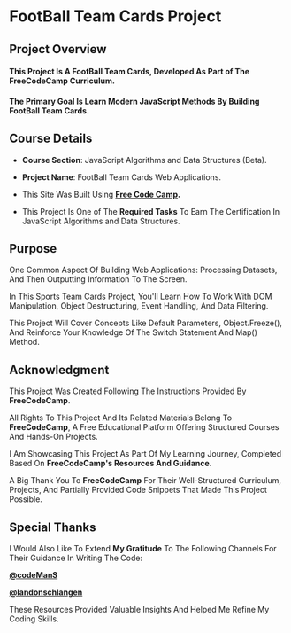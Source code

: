 # **FootBall Team Cards Project**

## **Project Overview**


#### This Project Is A **FootBall Team Cards**, Developed As Part of The FreeCodeCamp Curriculum. 

#### The Primary Goal Is Learn Modern JavaScript Methods By Building FootBall Team Cards.


## **Course Details**


+ **Course Section**: JavaScript Algorithms and Data Structures (Beta).
  
+ **Project Name**: FootBall Team Cards Web Applications.
  
+ This Site Was Built Using **[Free Code Camp](https://www.freecodecamp.org/).**
  
+ This Project Is One of The **Required Tasks** To Earn The Certification In JavaScript Algorithms and Data Structures.
  

## **Purpose**

One Common Aspect Of Building Web Applications: Processing Datasets, And Then Outputting Information To The Screen. 

In This Sports Team Cards Project, You'll Learn How To Work With DOM Manipulation, Object Destructuring, Event Handling, And Data Filtering.  

This Project Will Cover Concepts Like Default Parameters, Object.Freeze(), And Reinforce Your Knowledge Of The Switch Statement And Map() Method.  

## **Acknowledgment**


This Project Was Created Following The Instructions Provided By **FreeCodeCamp**.

All Rights To This Project And Its Related Materials Belong To **FreeCodeCamp**, A Free Educational Platform Offering Structured Courses And Hands-On Projects.

I Am Showcasing This Project As Part Of My Learning Journey, Completed Based On **FreeCodeCamp's Resources And Guidance.**

A Big Thank You To **FreeCodeCamp** For Their Well-Structured Curriculum, Projects, And Partially Provided Code Snippets That Made This Project Possible.

## **Special Thanks**

I Would Also Like To Extend **My Gratitude** To The Following Channels For Their Guidance In Writing The Code:

**[@codeManS](https://www.youtube.com/@codeManS)**

**[@landonschlangen](https://www.youtube.com/@landonschlangen)**

These Resources Provided Valuable Insights And Helped Me Refine My Coding Skills.





